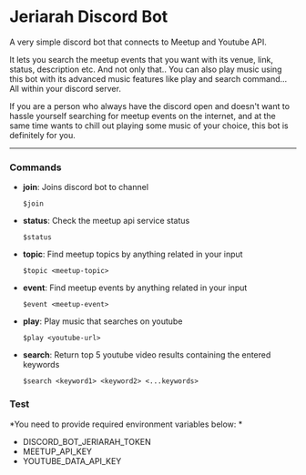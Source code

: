 # Jeriarah Discord Bot

A very simple discord bot that connects to Meetup and Youtube API.

It lets you search the meetup events that you want with its venue, link, status, description etc. And not only that.. You can also play music using this bot with its advanced music features like play and search command... All within your discord server.

If you are a person who always have the discord open and doesn't want to hassle yourself searching for meetup events on the internet, and at the same time wants to chill out playing some music of your choice, this bot is definitely for you. 

--- 

### Commands
- **join**: Joins discord bot to channel

	`$join`

- **status**: Check the meetup api service status

	`$status`

- **topic**: Find meetup topics by anything related in your input

	`$topic <meetup-topic>`

- **event**: Find meetup events by anything related in your input

	`$event <meetup-event>`

- **play**: Play music that searches on youtube

	`$play <youtube-url>`
		
- **search**: Return top 5 youtube video results containing the entered keywords

	`$search <keyword1> <keyword2> <...keywords>`

### Test
*You need to provide required environment variables below: *

- DISCORD_BOT_JERIARAH_TOKEN
- MEETUP_API_KEY
- YOUTUBE_DATA_API_KEY
